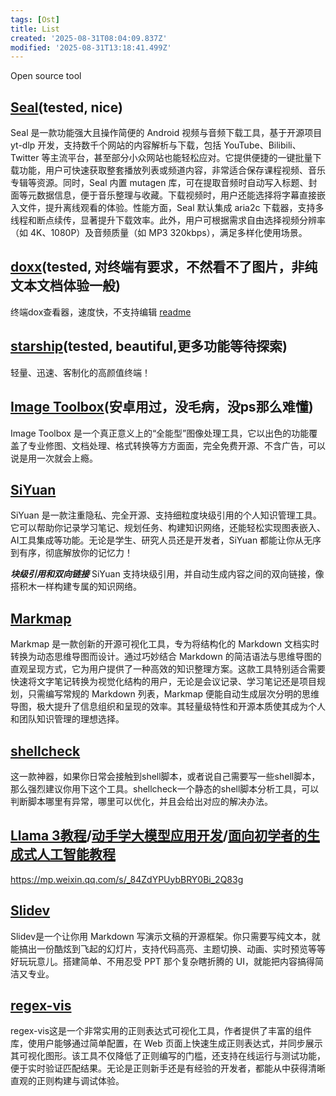 ```yaml
---
tags: [Ost]
title: List
created: '2025-08-31T08:04:09.837Z'
modified: '2025-08-31T13:18:41.499Z'
---
```


Open source tool

## [Seal](https://github.com/JunkFood02/Seal)(tested, nice)
Seal 是一款功能强大且操作简便的 Android 视频与音频下载工具，基于开源项目 yt-dlp 开发，支持数千个网站的内容解析与下载，包括 YouTube、Bilibili、Twitter 等主流平台，甚至部分小众网站也能轻松应对。它提供便捷的一键批量下载功能，用户可快速获取整套播放列表或频道内容，非常适合保存课程视频、音乐专辑等资源。同时，Seal 内置 mutagen 库，可在提取音频时自动写入标题、封面等元数据信息，便于音乐整理与收藏。下载视频时，用户还能选择将字幕直接嵌入文件，提升离线观看的体验。性能方面，Seal 默认集成 aria2c 下载器，支持多线程和断点续传，显著提升下载效率。此外，用户可根据需求自由选择视频分辨率（如 4K、1080P）及音频质量（如 MP3 320kbps），满足多样化使用场景。

## [doxx](https://github.com/bgreenwell/doxx)(tested, 对终端有要求，不然看不了图片，非纯文本文档体验一般)
终端dox查看器，速度快，不支持编辑
[readme](./doxx.md)

## [starship](https://github.com/starship/starship)(tested, beautiful,更多功能等待探索)
轻量、迅速、客制化的高颜值终端！

## [Image Toolbox](https://github.com/T8RIN/ImageTool)(安卓用过，没毛病，没ps那么难懂)
Image Toolbox 是一个真正意义上的“全能型”图像处理工具，它以出色的功能覆盖了专业修图、文档处理、格式转换等方方面面，完全免费开源、不含广告，可以说是用一次就会上瘾。

## [SiYuan](https://github.com/siyuan-note/siyuan)
SiYuan 是一款注重隐私、完全开源、支持细粒度块级引用的个人知识管理工具。它可以帮助你记录学习笔记、规划任务、构建知识网络，还能轻松实现图表嵌入、AI工具集成等功能。无论是学生、研究人员还是开发者，SiYuan 都能让你从无序到有序，彻底解放你的记忆力！

***块级引用和双向链接***
SiYuan 支持块级引用，并自动生成内容之间的双向链接，像搭积木一样构建专属的知识网络。

## [Markmap](https://github.com/markmap/markmap)
Markmap  是一款创新的开源可视化工具，专为将结构化的 Markdown 文档实时转换为动态思维导图而设计。通过巧妙结合 Markdown 的简洁语法与思维导图的直观呈现方式，它为用户提供了一种高效的知识整理方案。这款工具特别适合需要快速将文字笔记转换为视觉化结构的用户，无论是会议记录、学习笔记还是项目规划，只需编写常规的 Markdown 列表，Markmap 便能自动生成层次分明的思维导图，极大提升了信息组织和呈现的效率。其轻量级特性和开源本质使其成为个人和团队知识管理的理想选择。

## [shellcheck](https://github.com/koalaman/shellcheck)
这一款神器，如果你日常会接触到shell脚本，或者说自己需要写一些shell脚本，那么强烈建议你用下这个工具。shellcheck一个静态的shell脚本分析工具，可以判断脚本哪里有异常，哪里可以优化，并且会给出对应的解决办法。

## [Llama 3教程](https://github.com/naklecha/llama3-from-scratch)/[动手学大模型应用开发](https://github.com/datawhalechina/llm-universe)/[面向初学者的生成式人工智能教程](https://github.com/microsoft/generative-ai-for-beginners)
https://mp.weixin.qq.com/s/_84ZdYPUybBRY0Bi_2Q83g

## [Slidev](https://github.com/slidevjs/slidev)
Slidev是一个让你用 Markdown 写演示文稿的开源框架。你只需要写纯文本，就能搞出一份酷炫到飞起的幻灯片，支持代码高亮、主题切换、动画、实时预览等等好玩玩意儿。搭建简单、不用忍受 PPT 那个复杂瞎折腾的 UI，就能把内容搞得简洁又专业。

## [regex-vis](https://github.com/Bowen7/regex-vis)
regex-vis这是一个非常实用的正则表达式可视化工具，作者提供了丰富的组件库，使用户能够通过简单配置，在 Web 页面上快速生成正则表达式，并同步展示其可视化图形。该工具不仅降低了正则编写的门槛，还支持在线运行与测试功能，便于实时验证匹配结果。无论是正则新手还是有经验的开发者，都能从中获得清晰直观的正则构建与调试体验。

## []()

## []()

## []()

## []()


































